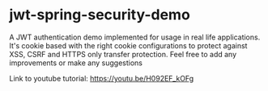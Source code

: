 ﻿# jwt-spring-security-demo

A JWT authentication demo implemented for usage in real life applications. It's cookie based with the right cookie configurations to protect against XSS, CSRF and HTTPS only transfer protection.
Feel free to add any improvements or make any suggestions

Link to youtube tutorial: https://youtu.be/H092EF_kOFg
